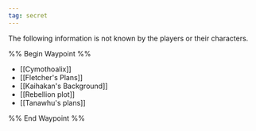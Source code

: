 ```yaml
---
tag: secret
---
```

The following information is not known by the players or their characters.

%% Begin Waypoint %%
- [[Cymothoalix]]
- [[Fletcher's Plans]]
- [[Kaihakan's Background]]
- [[Rebellion plot]]
- [[Tanawhu's plans]]

%% End Waypoint %%

